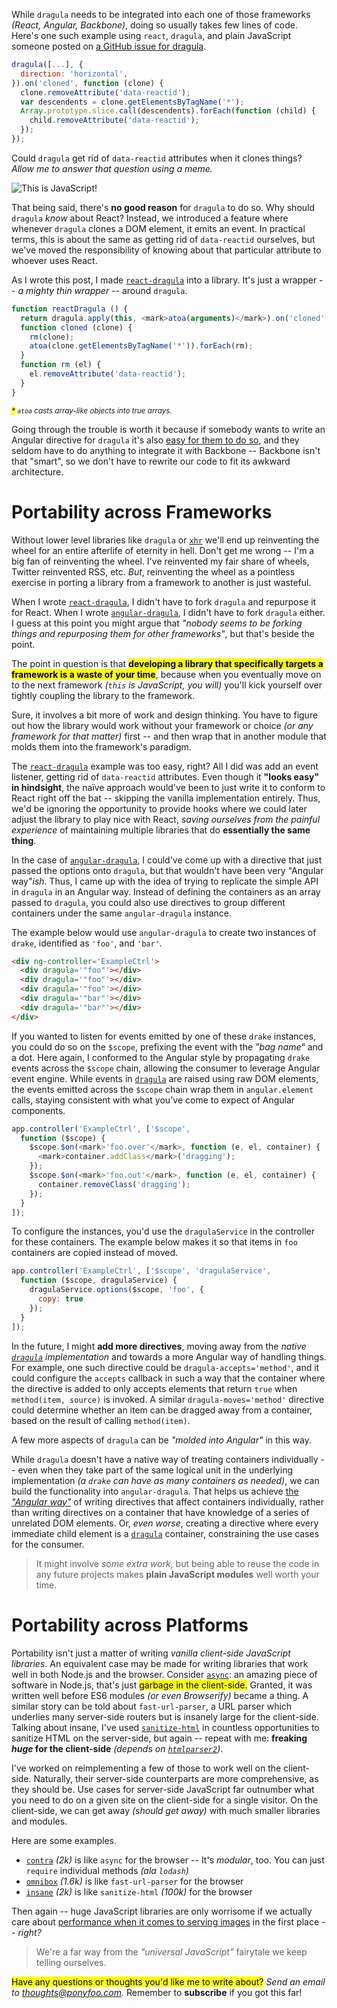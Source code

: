 While `dragula` needs to be integrated into each one of those frameworks _(React, Angular, Backbone)_, doing so usually takes few lines of code. Here's one such example using `react`, `dragula`, and plain JavaScript someone posted on [a GitHub issue for dragula][1].

```js
dragula([...], {
  direction: 'horizontal',
}).on('cloned', function (clone) {
  clone.removeAttribute('data-reactid');
  var descendents = clone.getElementsByTagName('*');
  Array.prototype.slice.call(descendents).forEach(function (child) {
    child.removeAttribute('data-reactid');
  });
});
```

Could `dragula` get rid of `data-reactid` attributes when it clones things? _Allow me to answer that question using a meme._

![This is JavaScript!][2]

That being said, there's **no good reason** for `dragula` to do so. Why should `dragula` _know_ about React? Instead, we introduced a feature where whenever `dragula` clones a DOM element, it emits an event. In practical terms, this is about the same as getting rid of `data-reactid` ourselves, but we've moved the responsibility of knowing about that particular attribute to whoever uses React.

As I wrote this post, I made [`react-dragula`][4] into a library. It's just a wrapper -- _a mighty thin wrapper_ -- around `dragula`.

```js
function reactDragula () {
  return dragula.apply(this, <mark>atoa(arguments)</mark>).on('cloned', cloned);
  function cloned (clone) {
    rm(clone);
    atoa(clone.getElementsByTagName('*')).forEach(rm);
  }
  function rm (el) {
    el.removeAttribute('data-reactid');
  }
}
```

_<sub><mark>*</mark> `atoa` casts array-like objects into true arrays.</sub>_

Going through the trouble is worth it because if somebody wants to write an Angular directive for `dragula` it's also [easy for them to do so][5], and they seldom have to do anything to integrate it with Backbone -- Backbone isn't that "smart", so we don't have to rewrite our code to fit its awkward architecture.

# Portability across Frameworks

Without lower level libraries like `dragula` or [`xhr`][6] we'll end up reinventing the wheel for an entire afterlife of eternity in hell. Don't get me wrong -- I'm a big fan of reinventing the wheel. I've reinvented my fair share of wheels, Twitter reinvented RSS, etc. _But_, reinventing the wheel as a pointless exercise in porting a library from a framework to another is just wasteful.

When I wrote [`react-dragula`][4], I didn't have to fork `dragula` and repurpose it for React. When I wrote [`angular-dragula`][5], I didn't have to fork `dragula` either. I guess at this point you might argue that _"nobody seems to be forking things and repurposing them for other frameworks"_, but that's beside the point.

The point in question is that <mark>**developing a library that specifically targets a framework is a waste of your time**</mark>, because when you eventually move on to the next framework _(`this` is JavaScript, you will)_ you'll kick yourself over tightly coupling the library to the framework.

Sure, it involves a bit more of work and design thinking. You have to figure out how the library would work without your framework or choice _(or any framework for that matter)_ first -- and then wrap that in another module that molds them into the framework's paradigm.

The [`react-dragula`][4] example was too easy, right? All I did was add an event listener, getting rid of `data-reactid` attributes. Even though it **"looks easy" in hindsight**, the naïve approach would've been to just write it to conform to React right off the bat -- skipping the vanilla implementation entirely. Thus, we'd be ignoring the opportunity to provide hooks where we could later adjust the library to play nice with React, _saving ourselves from the painful experience_ of maintaining multiple libraries that do **essentially the same thing**.

In the case of [`angular-dragula`][5], I could've come up with a directive that just passed the options onto `dragula`, but that wouldn't have been very "Angular way"_ish_. Thus, I came up with the idea of trying to replicate the simple API in `dragula` in an Angular way. Instead of defining the containers as an array passed to `dragula`, you could also use directives to group different containers under the same `angular-dragula` instance.

The example below would use `angular-dragula` to create two instances of `drake`, identified as `'foo'`, and `'bar'`.

```html
<div ng-controller='ExampleCtrl'>
  <div dragula='"foo"'></div>
  <div dragula='"foo"'></div>
  <div dragula='"foo"'></div>
  <div dragula='"bar"'></div>
  <div dragula='"bar"'></div>
</div>
```

If you wanted to listen for events emitted by one of these `drake` instances, you could do so on the `$scope`, prefixing the event with the _"bag name"_ and a dot. Here again, I conformed to the Angular style by propagating `drake` events across the `$scope` chain, allowing the consumer to leverage Angular event engine. While events in [`dragula`][8] are raised using raw DOM elements, the events emitted across the `$scope` chain wrap them in `angular.element` calls, staying consistent with what you've come to expect of Angular components.

```js
app.controller('ExampleCtrl', ['$scope',
  function ($scope) {
    $scope.$on(<mark>'foo.over'</mark>, function (e, el, container) {
      <mark>container.addClass</mark>('dragging');
    });
    $scope.$on(<mark>'foo.out'</mark>, function (e, el, container) {
      container.removeClass('dragging');
    });
  }
]);
```

To configure the instances, you'd use the `dragulaService` in the controller for these containers. The example below makes it so that items in `foo` containers are copied instead of moved.

```js
app.controller('ExampleCtrl', ['$scope', 'dragulaService',
  function ($scope, dragulaService) {
    dragulaService.options($scope, 'foo', {
      copy: true
    });
  }
]);
```

In the future, I might **add more directives**, moving away from the _native [`dragula`][8] implementation_ and towards a more Angular way of handling things. For example, one such directive could be `dragula-accepts='method'`, and it could configure the `accepts` callback in such a way that the container where the directive is added to only accepts elements that return `true` when `method(item, source)` is invoked. A similar `dragula-moves='method'` directive could determine whether an item can be dragged away from a container, based on the result of calling `method(item)`.

A few more aspects of `dragula` can be _"molded into Angular"_ in this way.

While `dragula` doesn't have a native way of treating containers individually -- even when they take part of the same logical unit in the underlying implementation _(a `drake` can have as many containers as needed)_, we can build the functionality into `angular-dragula`. That helps us achieve [the _"Angular way"_][7] of writing directives that affect containers individually, rather than writing directives on a container that have knowledge of a series of unrelated DOM elements. Or, _even worse_, creating a directive where every immediate child element is a [`dragula`][8] container, constraining the use cases for the consumer.

> It might involve _some extra work_, but being able to reuse the code in any future projects makes **plain JavaScript modules** well worth your time.

# Portability across Platforms

Portability isn't just a matter of writing _vanilla client-side JavaScript libraries_. An equivalent case may be made for writing libraries that work well in both Node.js and the browser. Consider [`async`][9]: an amazing piece of software in Node.js, that's just <mark>garbage in the client-side.</mark> Granted, it was written well before ES6 modules _(or even Browserify)_ became a thing. A similar story can be told about `fast-url-parser`, a URL parser which underlies many server-side routers but is insanely large for the client-side. Talking about insane, I've used [`sanitize-html`][12] in countless opportunities to sanitize HTML on the server-side, but again -- repeat with me: **freaking _huge_ for the client-side** _(depends on [`htmlparser2`][11])_.

I've worked on reimplementing a few of those to work well on the client-side. Naturally, their server-side counterparts are more comprehensive, as they should be. Use cases for server-side JavaScript far outnumber what you need to do on a given site on the client-side for a single visitor. On the client-side, we can get away _(should get away)_ with much smaller libraries and modules.

Here are some examples.

- [`contra`][13] _(2k)_ is like `async` for the browser -- It's _modular_, too. You can just `require` individual methods _(ala `lodash`)_
- [`omnibox`][15] _(1.6k)_ is like `fast-url-parser` for the browser
- [`insane`][14] _(2k)_ is like `sanitize-html` _(100k)_ for the browser

Then again -- huge JavaScript libraries are only worrisome if we actually care about [performance when it comes to serving images][10] in the first place -- _right?_

> We're a far way from the _"universal JavaScript"_ fairytale we keep telling ourselves.

<mark>Have any questions or thoughts you'd like me to write about?</mark> _Send an email to [thoughts@ponyfoo.com][3]._ Remember to **subscribe** if you got this far!

[1]: https://github.com/bevacqua/dragula/issues/56 "Invariant Violation when using React.js #56"
[2]: https://i.imgur.com/8yKeaLf.jpg
[3]: mailto:thoughts@ponyfoo.com "Send me your questions and feedback!"
[4]: https://github.com/bevacqua/react-dragula "bevacqua/react-dragula on GitHub"
[5]: https://github.com/bevacqua/angular-dragula "bevacqua/angular-dragula on GitHub"
[6]: https://github.com/Raynos/xhr "Raynos/xhr on GitHub"
[7]: /articles/the-angular-way "The Angular Way on Pony Foo"
[8]: https://github.com/bevacqua/dragula "bevacqua/dragula on GitHub"
[9]: https://github.com/caolan/async "caolan/async on GitHub"
[10]: /articles/fixing-web-performance "Fixing Web Performance on Pony Foo"
[11]: http://github.com/fb55/htmlparser2 "fb55/htmlparser2 on GitHub"
[12]: https://github.com/punkave/sanitize-html "punkave/sanitize-html on GitHub"
[13]: https://github.com/bevacqua/contra "bevacqua/contra on GitHub"
[14]: https://github.com/bevacqua/insane "bevacqua/insane on GitHub"
[15]: https://github.com/petkaantonov/urlparser "petkaantonov/urlparser on GitHub"
[16]: https://github.com/bevacqua/omnibox "bevacqua/omnibox on GitHub"
